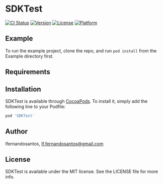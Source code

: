 # SDKTest

[![CI Status](https://img.shields.io/travis/lfernandosantos/SDKTest.svg?style=flat)](https://travis-ci.org/lfernandosantos/SDKTest)
[![Version](https://img.shields.io/cocoapods/v/SDKTest.svg?style=flat)](https://cocoapods.org/pods/SDKTest)
[![License](https://img.shields.io/cocoapods/l/SDKTest.svg?style=flat)](https://cocoapods.org/pods/SDKTest)
[![Platform](https://img.shields.io/cocoapods/p/SDKTest.svg?style=flat)](https://cocoapods.org/pods/SDKTest)

## Example

To run the example project, clone the repo, and run `pod install` from the Example directory first.

## Requirements

## Installation

SDKTest is available through [CocoaPods](https://cocoapods.org). To install
it, simply add the following line to your Podfile:

```ruby
pod 'SDKTest'
```

## Author

lfernandosantos, lf.fernandosantos@gmail.com

## License

SDKTest is available under the MIT license. See the LICENSE file for more info.
